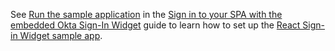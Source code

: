See [Run the sample application](/docs/guides/sign-in-to-spa-embedded-widget/react/main/#run-the-sample-application) in the [Sign in to your SPA with the embedded Okta Sign-In Widget](/docs/guides/sign-in-to-spa-embedded-widget/react/main/) guide to learn how to set up the [React Sign-in Widget sample app](https://github.com/okta/samples-js-react/tree/master/custom-login).
